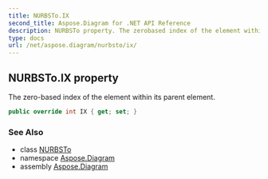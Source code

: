 ```yaml
---
title: NURBSTo.IX
second_title: Aspose.Diagram for .NET API Reference
description: NURBSTo property. The zerobased index of the element within its parent element
type: docs
url: /net/aspose.diagram/nurbsto/ix/
---
```

## NURBSTo.IX property

The zero-based index of the element within its parent element.

```csharp
public override int IX { get; set; }
```

### See Also

* class [NURBSTo](../)
* namespace [Aspose.Diagram](../../nurbsto/)
* assembly [Aspose.Diagram](../../../)


